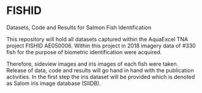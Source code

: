 # FISHID
Datasets, Code and Results for Salmon Fish Identification

This repository will hold all datasets captured within the AquaExcel TNA project FISHID AE050006. Within this project in 2018 imagery data of #330 fish for the purpose of biometric identification were acquired. 

Therefore, sideview images and iris images of each fish were taken. Release of data, code and results will go hand in hand with the publication activities. In the first step the iris dataset will be provided which is denoted as Salom iris image database (SIIDB).


